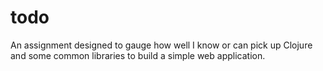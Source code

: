 # todo

An assignment designed to gauge how well I know or can pick up Clojure and some
common libraries to build a simple web application.
